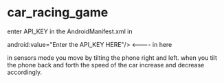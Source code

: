 # car_racing_game

enter API_KEY in the AndroidManifest.xml in

android:value="Enter the API_KEY HERE"/>   <----  in here


in sensors mode you move by tilting the phone right and left.
when you tilt the phone back and forth the speed of the car increase and decrease accordingly.
